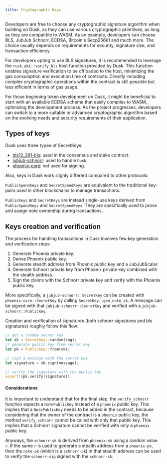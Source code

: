 ```yaml
---
title: Cryptographic Keys
---
```


Developers are free to choose any cryptographic signature algorithm when building on Dusk, as they can use various cryptographic primitives, as long as they are compatible to WASM. As an example, developers can choose BLS, JubJub Schnorr, ECDSA, Bitcoin's Secp256k1 and much more. The choice usually depends on requirements for security, signature size, and transaction efficiency.

For developers opting to use BLS signatures, it is recommended to leverage the ```rusk_abi::verify_bls``` host function provided by Dusk. This function enables signature verification to be offloaded to the host, minimizing the gas consumption and execution time of contracts. Directly including complex cryptographic operations within the contract is still possible but less efficient in terms of gas usage.

For those beginning token development on Dusk, it might be beneficial to start with an available ECDSA scheme that easily compiles to WASM, optimizing the development process. As the project progresses, developers can switch to a more suitable or advanced cryptographic algorithm based on the evolving needs and security requirements of their application.

## Types of keys

Dusk uses three types of SecretKeys: 
- <a href="https://github.com/dusk-network/bls12_381-sign" target="_blank" >bls12_381-bls</a>: used in the consensus and stake contract.
- <a href="https://github.com/dusk-network/jubjub-schnorr" target="_blank" >jubjub-schnorr</a>: used to handle ```Dusk```.
- <a href="https://github.com/dusk-network/phoenix-core" target="_blank" >phoenix-core</a>: not used for signing.

Also, keys in Dusk work slighly different compared to other protocols:

```PublicSpendKeys``` and ```SecretSpendKeys``` are equivalent to the traditional key-pairs used in other blockchains to manage transactions.

```PublicKeys``` and ```SecretKeys``` are instead single-use keys derived from ```PublicSpendKeys``` and ```SecretSpendKeys```. They are specifically used to prove and assign note ownership during transactions.



## Keys creation and verification
The process for handling transactions in Dusk involves few key generation and verification steps:

1) Generate Phoenix private key.
2) Derive Phoenix public key.
3) Generate stealth address from Phoenix public key and a JubJubScalar.
4) Generate Schnorr private key from Phoenix private key combined with the stealth address.
5) Sign the claims with the Schnorr private key and verify with the Phoenix public key.  

More specifically, a ```jubjub-schnorr::SecretKey``` can be created with ```phoenix-core::SecretKey``` by calling ```SecretKey::gen_note_sk```. A message can be signed with that ```jubjub-schnorr::SecretKey``` and verified with a ```jubjub-schnorr::PublicKey```.

Creation and verification of signatures (both schnorr signatures and bls signatures) roughly follow this flow:
```rust
// get a random secret key
let sk = SecretKey::random(rng);
// generate public key from secret key
let pk = PublicKey::from(sk);

// sign a message with the secret key
let signature = sk.sign(message);

// verify the signature with the public key
assert!(pk.verify(signature));
```

#### Considerations

It is important to understand that for the final step, the ```verify_schnorr``` function expects a ```NotePublicKey``` instead of a ```phoenix``` public key. This implies that a ```NotePublicKey``` needs to be added in the contract, because considering that the owner of the contract is a ```phoenix``` public key,  the method ```verify_schnorr``` cannot be called with only that public key.
This implies that a Schnorr signature cannot be verified with only a ```phoenix``` public key. 

Anyways, the ```schnorr-sk``` is derived from ```phoenix-sk``` using a random value ```r```. If the same ```r``` is used to generate a stealth address from a ```phoenix-pk```, then the ```note-pk``` (which is a ```schnorr-pk```) in that stealth address can be used to verify the ```schnorr-sig``` signed with the ```schnorr-sk```.
